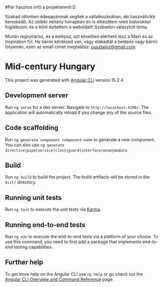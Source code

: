 #Pár hasznos infó a projektemről:D

Szabad időmben édesapámnak segítek a vállalkozásában, aki használtcikk kereskedő. Az utóbbi néhány hónapban én is elkezdtem retró bútorokkal foglalkozni, és e köré építettem a weboldalt! Szabadon választott téma. 

Miután regisztárlsz, és a belépsz, azt követően elérhető lesz a Main és az Inspiration fül. 
Ha bármi kérdésed van, vagy elakadtál a belépés vagy bármi folyamán, ezen az email címet megtalálsz: pusztainz@gmail.com


# Mid-century Hungary

This project was generated with [Angular CLI](https://github.com/angular/angular-cli) version 15.2.4.

## Development server

Run `ng serve` for a dev server. Navigate to `http://localhost:4200/`. The application will automatically reload if you change any of the source files.

## Code scaffolding

Run `ng generate component component-name` to generate a new component. You can also use `ng generate directive|pipe|service|class|guard|interface|enum|module`.

## Build

Run `ng build` to build the project. The build artifacts will be stored in the `dist/` directory.

## Running unit tests

Run `ng test` to execute the unit tests via [Karma](https://karma-runner.github.io).

## Running end-to-end tests

Run `ng e2e` to execute the end-to-end tests via a platform of your choice. To use this command, you need to first add a package that implements end-to-end testing capabilities.

## Further help

To get more help on the Angular CLI use `ng help` or go check out the [Angular CLI Overview and Command Reference](https://angular.io/cli) page.
